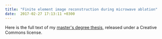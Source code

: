 ```yaml
---
title: "Finite element image reconstruction during microwave ablation"
date:  2017-02-27 17:13:11 +0300
---
```


Here is the full text of my [master's degree thesis](https://ikee.lib.auth.gr/record/288709/files/GRI-2017-19022.pdf), released under a Creative Commons license.
